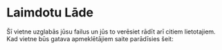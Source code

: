 #  Laimdotu Lāde
Šī vietne uzglabās jūsu failus un jūs to verēsiet rādīt arī citiem lietotajiem. 
Kad vietne būs gatava apmeklētājiem saite parādīsies šeit:
